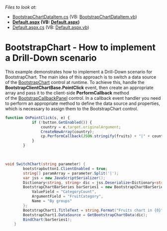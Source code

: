 <!-- default file list -->
*Files to look at*:

* [BootstrapChartDataItem.cs](./CS/Drill-Down%20Bootstrap%20Chart%20on%20JS/App_Code/BootstrapChartDataItem.cs) (VB: [BootstrapChartDataItem.vb](./VB/Drill-Down%20Bootstrap%20Chart%20on%20JS/App_Code/BootstrapChartDataItem.vb))
* **[Default.aspx](./CS/Drill-Down%20Bootstrap%20Chart%20on%20JS/Default.aspx) (VB: [Default.aspx](./VB/Drill-Down%20Bootstrap%20Chart%20on%20JS/Default.aspx))**
* [Default.aspx.cs](./CS/Drill-Down%20Bootstrap%20Chart%20on%20JS/Default.aspx.cs) (VB: [Default.aspx.vb](./VB/Drill-Down%20Bootstrap%20Chart%20on%20JS/Default.aspx.vb))
<!-- default file list end -->
# BootstrapChart - How to implement a Drill-Down scenario


This example demonstrates how to implement a Drill-Down scenario for BootstrapChart. The main idea of this approach is to switch a data source of the <a href="https://documentation.devexpress.com/AspNetBootstrap/DevExpress.Web.Bootstrap.BootstrapChart.class">BootstrapChart</a> control at runtime. To achieve this, handle the <strong>BootstrapClientChartBase.PointClick</strong> event, then create an appropriate array and pass it to the client-side <strong>PerformCallback</strong> method of the <a href="https://documentation.devexpress.com/AspNetBootstrap/DevExpress.Web.Bootstrap.BootstrapCallbackPanel.class">BootstrapCallbackPanel</a> control. In a callback event handler you need to perform an appropriate method to define the data source and properties, which is necessary to assign them to the BootstrapChart control.<br>


```js
function OnPointClick(s, e) {
            if (!button.GetEnabled()) {
                country = e.target.originalArgument;
                CreateNewArray(country);
                cp.PerformCallback(JSON.stringify(fruits) + "|" + country);
            }
        }
```


<br>


```cs
void SwitchChart(string parameter) {
        bootstrapbutton1.ClientEnabled = true;
        string[] paramArray = parameter.Split('|');
        var jss = new JavaScriptSerializer();
        Dictionary<string, string> dic = jss.Deserialize<Dictionary<string, string>>(paramArray[0]);
        BootstrapChartBarSeries barSeries1 = new BootstrapChartBarSeries {
            ValueField = "CategoryCount",
            ArgumentField = "FruitCategory",
            Name = "By groups"
        };
        BootstrapChart1.TitleText = string.Format("Fruits chart in {0}", paramArray[1]);
        BootstrapChart1.DataSource = GetBootstrapChartData(dic);
        BindChart(barSeries1);
    }
```



<br/>


